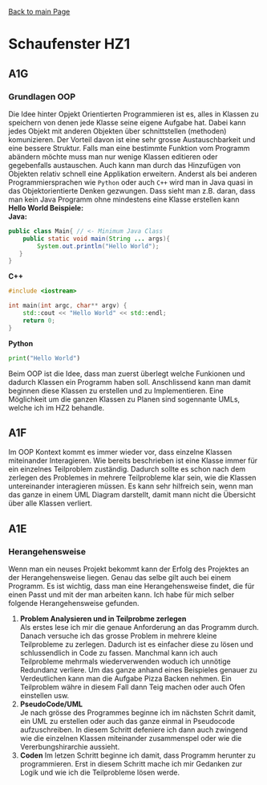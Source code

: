 [Back to main Page](./../../README.md)

# Schaufenster HZ1

## A1G 
### Grundlagen OOP
Die Idee hinter Opjekt Orientierten Programmieren ist es, alles in Klassen zu speichern von denen jede Klasse seine eigene Aufgabe hat. Dabei kann jedes Objekt mit anderen Objekten über schnittstellen (methoden) komunizieren. Der Vorteil davon ist eine sehr grosse Austauschbarkeit und eine bessere Struktur. Falls man eine bestimmte Funktion vom Programm abändern möchte muss man nur wenige Klassen editieren oder gegebenfalls austauschen. Auch kann man durch das Hinzufügen von Objekten relativ schnell eine Applikation erweitern. Anderst als bei anderen Programmiersprachen wie `Python` oder auch `C++` wird man in Java quasi in das Objektorientierte Denken gezwungen. Dass sieht man z.B. daran, dass man kein Java Programm ohne mindestens eine Klasse erstellen kann <br/>
**Hello World Beispiele:**<br/>
**Java:**
```java
public class Main{ // <- Minimum Java Class
    public static void main(String ... args){
        System.out.println("Hello World"); 
   }
}
```
**C++**
```cpp
#include <iostream>

int main(int argc, char** argv) {
    std::cout << "Hello World" << std::endl;
    return 0;
}
```
**Python**
```python
print("Hello World")
```
Beim OOP ist die Idee, dass man zuerst überlegt welche Funkionen und dadurch Klassen ein Programm haben soll. Anschlissend kann man damit beginnen diese Klassen zu erstellen und zu Implementieren. Eine Möglichkeit um die ganzen Klassen zu Planen sind sogennante UMLs, welche ich im HZ2 behandle. 

## A1F

Im OOP Kontext kommt es immer wieder vor, dass einzelne Klassen miteinander Interagieren. Wie bereits beschrieben ist eine Klasse immer für ein einzelnes Teilproblem zuständig. Dadurch sollte es schon nach dem zerlegen des Problemes in mehrere Teilprobleme klar sein, wie die Klassen untereinander interagieren müssen. Es kann sehr hilfreich sein, wenn man das ganze in einem UML Diagram darstellt, damit mann nicht die Übersicht über alle Klassen verliert.


## A1E
### Herangehensweise 
Wenn man ein neuses Projekt bekommt kann der Erfolg des Projektes an der Herangehensweise liegen. Genau das selbe gilt auch bei einem Programm. Es ist wichtig, dass man eine Herangehensweise findet, die für einen Passt und mit der man arbeiten kann. Ich habe für mich selber folgende Herangehensweise gefunden.
1. **Problem Analysieren und in Teilprobme zerlegen** <br/>
Als erstes lese ich mir die genaue Anforderung an das Programm durch. Danach versuche ich das grosse Problem in mehrere kleine Teilprobleme zu zerlegen. Dadurch ist es einfacher diese zu lösen und schlussendlich in Code zu fassen. Manchmal kann ich auch Teilprobleme mehrmals wiederverwenden woduch ich unnötige Redundanz verliere. Um das ganze anhand eines Beispieles genauer zu Verdeutlichen kann man die Aufgabe Pizza Backen nehmen. Ein Teilproblem währe in diesem Fall dann Teig machen oder auch Ofen einstellen usw.
2. **PseudoCode/UML** <br/>
Je nach grösse des Programmes beginne ich im nächsten Schrit damit, ein UML zu erstellen oder auch das ganze einmal in Pseudocode aufzuschreiben. In diesem Schritt defeniere ich dann auch zwingend wie die einzelnen Klassen miteinander zusammenspel oder wie die Vererbungshirarchie aussieht. 
3. **Coden**
Im letzen Schritt beginne ich damit, dass Programm herunter zu programmieren. Erst in diesem Schritt mache ich mir Gedanken zur Logik und wie ich die Teilprobleme lösen werde. 
